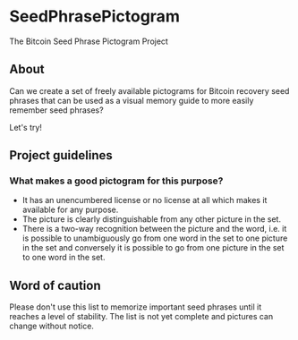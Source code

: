 # SeedPhrasePictogram
The Bitcoin Seed Phrase Pictogram Project

## About
Can we create a set of freely available pictograms for Bitcoin recovery seed phrases that can be used as a visual memory guide to more easily remember seed phrases?

Let's try!

## Project guidelines
### What makes a good pictogram for this purpose?
* It has an unencumbered license or no license at all which makes it available for any purpose.
* The picture is clearly distinguishable from any other picture in the set.
* There is a two-way recognition between the picture and the word, i.e. it is possible to unambiguously go from one word in the set to one picture in the set and conversely it is possible to go from one picture in the set to one word in the set.

## Word of caution
Please don't use this list to memorize important seed phrases until it reaches a level of stability.
The list is not yet complete and pictures can change without notice.

